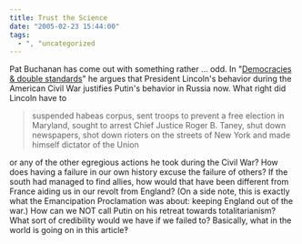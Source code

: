 ```yaml
---
title: Trust the Science
date: "2005-02-23 15:44:00"
tags:
  - ", "uncategorized
---
```

Pat Buchanan has come out with something rather &hellip; odd.  In "<a href="http://www.wnd.com/news/article.asp?ARTICLE_ID=42987">Democracies
& double standards</a>" he argues that President Lincoln's behavior
during the American Civil War justifies Putin's behavior in
Russia now.  What right did Lincoln have to

<blockquote>suspended habeas corpus, sent troops to prevent a free
election in Maryland, sought to arrest Chief Justice Roger B. Taney,
shut down newspapers, shot down rioters on the streets of New York
and made himself dictator of the Union</blockquote>

or any of the other egregious actions he took during the Civil War?
How does having a failure in our own history excuse the failure
of others?  If the south had managed to find allies, how would
that have been different from France aiding us in our revolt from
England?  (On a side note, this is exactly what the Emancipation
Proclamation was about: keeping England out of the war.)  How can we
NOT call Putin on his retreat towards totalitarianism?  What sort
of credibility would we have if we failed to?  Basically, what in
the world is going on in this article&#x203d;

